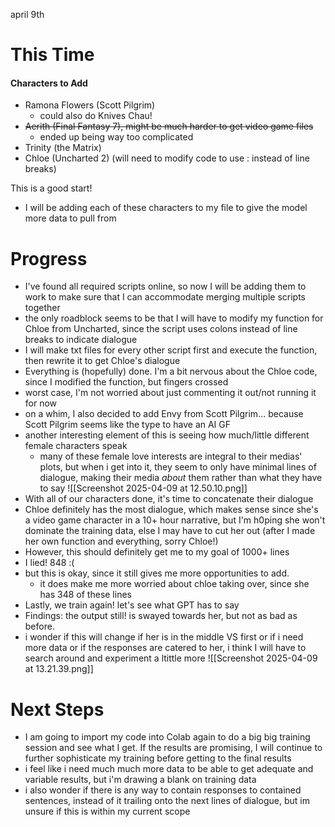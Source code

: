 april 9th
# This Time
#### Characters to Add
- Ramona Flowers (Scott Pilgrim)
	- could also do Knives Chau!
- ~~Aerith (Final Fantasy 7), might be much harder to get video game files~~
	- ended up being way too complicated
- Trinity (the Matrix)
- Chloe (Uncharted 2) (will need to modify code to use : instead of line breaks)

This is a good start!
- I will be adding each of these characters to my file to give the model more data to pull from

# Progress
- I've found all required scripts online, so now I will be adding them to work to make sure that I can accommodate merging multiple scripts together
- the only roadblock seems to be that I will have to modify my function for Chloe from Uncharted, since the script uses colons instead of line breaks to indicate dialogue
- I will make txt files for every other script first and execute the function, then rewrite it to get Chloe's dialogue
- Everything is (hopefully) done. I'm a bit nervous about the Chloe code, since I modified the function, but fingers crossed
- worst case, I'm not worried about just commenting it out/not running it for now
- on a whim, I also decided to add Envy from Scott Pilgrim... because Scott Pilgrim seems like the type to have an AI GF
- another interesting element of this is seeing how much/little different female characters speak
	- many of these female love interests are integral to their medias' plots, but when i get into it, they seem to only have minimal lines of dialogue, making their media *about* them rather than what they have to say
![[Screenshot 2025-04-09 at 12.50.10.png]]
- With all of our characters done, it's time to concatenate their dialogue
- Chloe definitely has the most dialogue, which makes sense since she's a video game character in a 10+ hour narrative, but I'm h0ping she won't dominate the training data, else I may have to cut her out (after I made her own function and everything, sorry Chloe!)
- However, this should definitely get me to my goal of 1000+ lines
- I lied! 848 :(
- but this is okay, since it still gives me more opportunities to add.
	- it does make me more worried about chloe taking over, since she has 348 of these lines
- Lastly, we train again! let's see what GPT has to say
- Findings: the output still! is swayed towards her, but not as bad as before.
- i wonder if this will change if her is in the middle VS first or if i need more data or if the responses are catered to her, i think I will have to search around and experiment a ltittle more
![[Screenshot 2025-04-09 at 13.21.39.png]]
# Next Steps
- I am going to import my code into Colab again to do a big big training session and see what I get. If the results are promising, I will continue to further sophisticate my training before getting to the final results
- i feel like i need much much more data to be able to get adequate and variable results, but i'm drawing a blank on training data
- i also wonder if there is any way to contain responses to contained sentences, instead of it trailing onto the next lines of dialogue, but im unsure if this is within my current scope